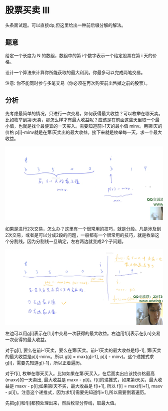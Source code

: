 # 股票买卖 III

头条面试题。可以直接dp,但这里给出一种前后缀分解的解法。

## 题意

给定一个长度为 N 的数组，数组中的第 i个数字表示一个给定股票在第 i 天的价格。

设计一个算法来计算你所能获取的最大利润。你最多可以完成两笔交易。

注意: 你不能同时参与多笔交易（你必须在再次购买前出售掉之前的股票）。

## 分析

先考虑最简单的情况，只进行一次交易，如何获得最大收益？可以枚举在哪天卖。比如枚举到第i天卖，那怎么样才有最大收益呢？应该是在前面这些天里取一个最小值，也就是找个最便宜的一天买入。需要知道前i-1天的最小值 minv。用第i天的价格 p[i]-minv就是在第i天卖出的最大收益。接下来就是枚举每一天，求一个最大收益。

![](imgs/1.png)

如果是进行2次交易，怎么办？这里有一个很常用的技巧，就是分段。凡是涉及到2次交易，或者是可以分成2段的问题，一般都有一个很常用的技巧，就是枚举这个分割线。因为分割线一旦确定，左右两边就变成2个子问题。

![](imgs/2.png)

左边可以用g[i]表示在[1,i]中交易一次获得的最大收益。右边用f[i]表示在[i,n]交易一次获得的最大收益。

对于g[i], 要么在前i-1天卖，要么在第i天卖。前i-1天卖的最大收益是f[i-1], 第i天卖的最大收益是p[i]-minv。所以 g[i] = max(g[i-1], p[i] - minv)。这个递推式求g[i]，需要先知道g[i-1]，所以正着遍历。

对于f[i], 枚举在哪天买入。比如如果在第i天买入，在后面卖出应该找价格最高(maxv)的一天卖出, 最大收益是 maxv - p[i]。f[i]的递推式，如果第i天买，最大收益是 maxv - p[i];如果第i天不买，最大收益是 f[i+1], 所以 f[i] = max(f[i+1], maxv - p[i])。注意这个递推式，因为求f[i]需要先知道f[i+1],所以需要倒着遍历。

先把g[i]和f[i]都预处理出来，然后枚举分界线，取最大值。
